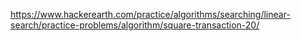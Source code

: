 https://www.hackerearth.com/practice/algorithms/searching/linear-search/practice-problems/algorithm/square-transaction-20/
